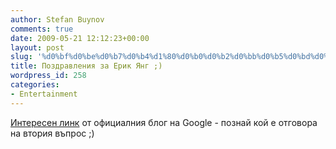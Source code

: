 ```yaml
---
author: Stefan Buynov
comments: true
date: 2009-05-21 12:12:23+00:00
layout: post
slug: '%d0%bf%d0%be%d0%b7%d0%b4%d1%80%d0%b0%d0%b2%d0%bb%d0%b5%d0%bd%d0%b8%d1%8f-%d0%b7%d0%b0-%d0%b5%d1%80%d0%b8%d0%ba-%d1%8f%d0%bd%d0%b3'
title: Поздравления за Ерик Янг ;)
wordpress_id: 258
categories:
- Entertainment
---
```


[Интересен линк](http://googleblog.blogspot.com/2009/05/congratulations-eric-yang-winner-of.html) от официалния блог на Google - познай кой е отговора на втория въпрос ;)
